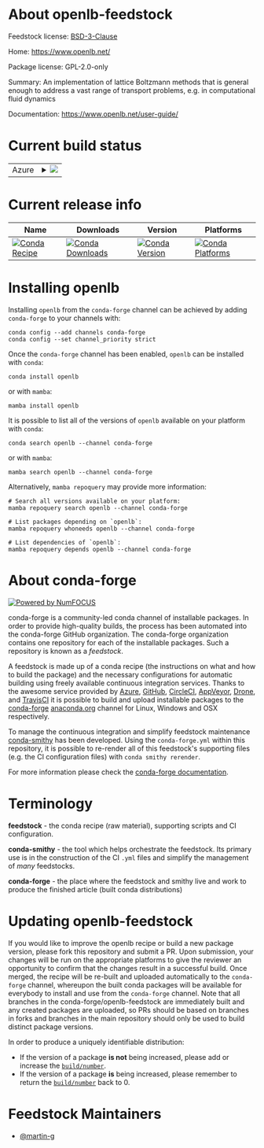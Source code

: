 About openlb-feedstock
======================

Feedstock license: [BSD-3-Clause](https://github.com/conda-forge/openlb-feedstock/blob/main/LICENSE.txt)

Home: https://www.openlb.net/

Package license: GPL-2.0-only

Summary: An implementation of lattice Boltzmann methods that is general enough to address
a vast range of transport problems, e.g. in computational fluid dynamics

Documentation: https://www.openlb.net/user-guide/

Current build status
====================


<table>
    
  <tr>
    <td>Azure</td>
    <td>
      <details>
        <summary>
          <a href="https://dev.azure.com/conda-forge/feedstock-builds/_build/latest?definitionId=24696&branchName=main">
            <img src="https://dev.azure.com/conda-forge/feedstock-builds/_apis/build/status/openlb-feedstock?branchName=main">
          </a>
        </summary>
        <table>
          <thead><tr><th>Variant</th><th>Status</th></tr></thead>
          <tbody><tr>
              <td>linux_64</td>
              <td>
                <a href="https://dev.azure.com/conda-forge/feedstock-builds/_build/latest?definitionId=24696&branchName=main">
                  <img src="https://dev.azure.com/conda-forge/feedstock-builds/_apis/build/status/openlb-feedstock?branchName=main&jobName=linux&configuration=linux%20linux_64_" alt="variant">
                </a>
              </td>
            </tr><tr>
              <td>linux_aarch64</td>
              <td>
                <a href="https://dev.azure.com/conda-forge/feedstock-builds/_build/latest?definitionId=24696&branchName=main">
                  <img src="https://dev.azure.com/conda-forge/feedstock-builds/_apis/build/status/openlb-feedstock?branchName=main&jobName=linux&configuration=linux%20linux_aarch64_" alt="variant">
                </a>
              </td>
            </tr><tr>
              <td>osx_64</td>
              <td>
                <a href="https://dev.azure.com/conda-forge/feedstock-builds/_build/latest?definitionId=24696&branchName=main">
                  <img src="https://dev.azure.com/conda-forge/feedstock-builds/_apis/build/status/openlb-feedstock?branchName=main&jobName=osx&configuration=osx%20osx_64_" alt="variant">
                </a>
              </td>
            </tr><tr>
              <td>osx_arm64</td>
              <td>
                <a href="https://dev.azure.com/conda-forge/feedstock-builds/_build/latest?definitionId=24696&branchName=main">
                  <img src="https://dev.azure.com/conda-forge/feedstock-builds/_apis/build/status/openlb-feedstock?branchName=main&jobName=osx&configuration=osx%20osx_arm64_" alt="variant">
                </a>
              </td>
            </tr>
          </tbody>
        </table>
      </details>
    </td>
  </tr>
</table>

Current release info
====================

| Name | Downloads | Version | Platforms |
| --- | --- | --- | --- |
| [![Conda Recipe](https://img.shields.io/badge/recipe-openlb-green.svg)](https://anaconda.org/conda-forge/openlb) | [![Conda Downloads](https://img.shields.io/conda/dn/conda-forge/openlb.svg)](https://anaconda.org/conda-forge/openlb) | [![Conda Version](https://img.shields.io/conda/vn/conda-forge/openlb.svg)](https://anaconda.org/conda-forge/openlb) | [![Conda Platforms](https://img.shields.io/conda/pn/conda-forge/openlb.svg)](https://anaconda.org/conda-forge/openlb) |

Installing openlb
=================

Installing `openlb` from the `conda-forge` channel can be achieved by adding `conda-forge` to your channels with:

```
conda config --add channels conda-forge
conda config --set channel_priority strict
```

Once the `conda-forge` channel has been enabled, `openlb` can be installed with `conda`:

```
conda install openlb
```

or with `mamba`:

```
mamba install openlb
```

It is possible to list all of the versions of `openlb` available on your platform with `conda`:

```
conda search openlb --channel conda-forge
```

or with `mamba`:

```
mamba search openlb --channel conda-forge
```

Alternatively, `mamba repoquery` may provide more information:

```
# Search all versions available on your platform:
mamba repoquery search openlb --channel conda-forge

# List packages depending on `openlb`:
mamba repoquery whoneeds openlb --channel conda-forge

# List dependencies of `openlb`:
mamba repoquery depends openlb --channel conda-forge
```


About conda-forge
=================

[![Powered by
NumFOCUS](https://img.shields.io/badge/powered%20by-NumFOCUS-orange.svg?style=flat&colorA=E1523D&colorB=007D8A)](https://numfocus.org)

conda-forge is a community-led conda channel of installable packages.
In order to provide high-quality builds, the process has been automated into the
conda-forge GitHub organization. The conda-forge organization contains one repository
for each of the installable packages. Such a repository is known as a *feedstock*.

A feedstock is made up of a conda recipe (the instructions on what and how to build
the package) and the necessary configurations for automatic building using freely
available continuous integration services. Thanks to the awesome service provided by
[Azure](https://azure.microsoft.com/en-us/services/devops/), [GitHub](https://github.com/),
[CircleCI](https://circleci.com/), [AppVeyor](https://www.appveyor.com/),
[Drone](https://cloud.drone.io/welcome), and [TravisCI](https://travis-ci.com/)
it is possible to build and upload installable packages to the
[conda-forge](https://anaconda.org/conda-forge) [anaconda.org](https://anaconda.org/)
channel for Linux, Windows and OSX respectively.

To manage the continuous integration and simplify feedstock maintenance
[conda-smithy](https://github.com/conda-forge/conda-smithy) has been developed.
Using the ``conda-forge.yml`` within this repository, it is possible to re-render all of
this feedstock's supporting files (e.g. the CI configuration files) with ``conda smithy rerender``.

For more information please check the [conda-forge documentation](https://conda-forge.org/docs/).

Terminology
===========

**feedstock** - the conda recipe (raw material), supporting scripts and CI configuration.

**conda-smithy** - the tool which helps orchestrate the feedstock.
                   Its primary use is in the construction of the CI ``.yml`` files
                   and simplify the management of *many* feedstocks.

**conda-forge** - the place where the feedstock and smithy live and work to
                  produce the finished article (built conda distributions)


Updating openlb-feedstock
=========================

If you would like to improve the openlb recipe or build a new
package version, please fork this repository and submit a PR. Upon submission,
your changes will be run on the appropriate platforms to give the reviewer an
opportunity to confirm that the changes result in a successful build. Once
merged, the recipe will be re-built and uploaded automatically to the
`conda-forge` channel, whereupon the built conda packages will be available for
everybody to install and use from the `conda-forge` channel.
Note that all branches in the conda-forge/openlb-feedstock are
immediately built and any created packages are uploaded, so PRs should be based
on branches in forks and branches in the main repository should only be used to
build distinct package versions.

In order to produce a uniquely identifiable distribution:
 * If the version of a package **is not** being increased, please add or increase
   the [``build/number``](https://docs.conda.io/projects/conda-build/en/latest/resources/define-metadata.html#build-number-and-string).
 * If the version of a package **is** being increased, please remember to return
   the [``build/number``](https://docs.conda.io/projects/conda-build/en/latest/resources/define-metadata.html#build-number-and-string)
   back to 0.

Feedstock Maintainers
=====================

* [@martin-g](https://github.com/martin-g/)

